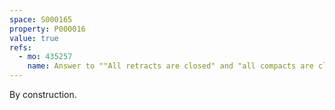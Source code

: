 ```yaml
---
space: S000165
property: P000016
value: true
refs:
  - mo: 435257
    name: Answer to ""All retracts are closed" and "all compacts are closed""
---
```


By construction.
